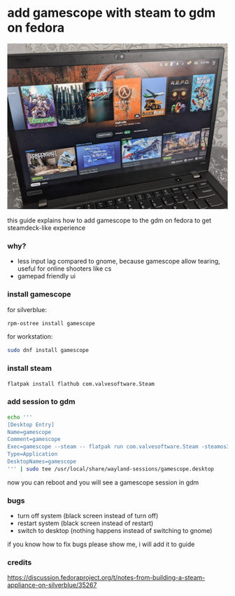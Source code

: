 # add gamescope with steam to gdm on fedora

![gamescope-steam](gamescope-steam.jpg)

this guide explains how to add gamescope to the gdm on fedora to get steamdeck-like experience

### why?

- less input lag compared to gnome, because gamescope allow tearing, useful for online shooters like cs
- gamepad friendly ui

### install gamescope

for silverblue:

```sh
rpm-ostree install gamescope
```

for workstation:

```sh
sudo dnf install gamescope
```

### install steam

```sh
flatpak install flathub com.valvesoftware.Steam
```

### add session to gdm

```sh
echo '''
[Desktop Entry]
Name=gamescope
Comment=gamescope
Exec=gamescope --steam -- flatpak run com.valvesoftware.Steam -steamos3 -gamepadui -fulldesktopres
Type=Application
DesktopNames=gamescope
''' | sudo tee /usr/local/share/wayland-sessions/gamescope.desktop
```

now you can reboot and you will see a gamescope session in gdm

### bugs

- turn off system (black screen instead of turn off)
- restart system (black screen instead of restart)
- switch to desktop (nothing happens instead of switching to gnome)

if you know how to fix bugs please show me, i will add it to guide

### credits

https://discussion.fedoraproject.org/t/notes-from-building-a-steam-appliance-on-silverblue/35267

